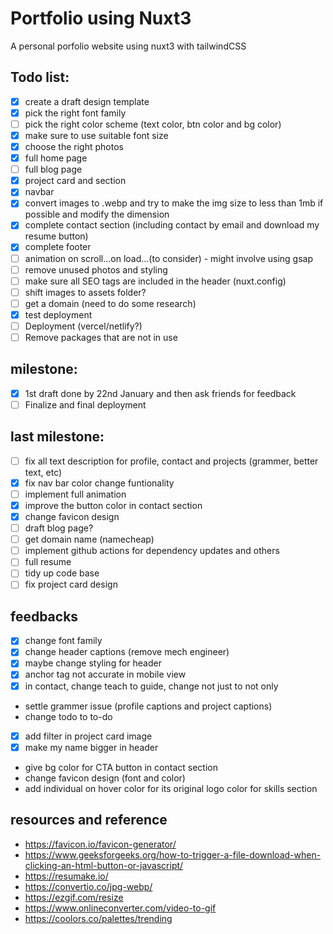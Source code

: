 # Portfolio using Nuxt3

A personal porfolio website using nuxt3 with tailwindCSS

## Todo list:
- [x] create a draft design template
- [x] pick the right font family
- [ ] pick the right color scheme (text color, btn color and bg color)
- [x] make sure to use suitable font size
- [x] choose the right photos
- [x] full home page
- [ ] full blog page
- [x] project card and section
- [x] navbar
- [x] convert images to .webp and try to make the img size to less than 1mb if possible and modify the dimension
- [x] complete contact section (including contact by email and download my resume button)
- [x] complete footer
- [ ] animation on scroll...on load...(to consider) - might involve using gsap
- [ ] remove unused photos and styling
- [ ] make sure all SEO tags are included in the header (nuxt.config)
- [ ] shift images to assets folder?
- [ ] get a domain (need to do some research)
- [x] test deployment
- [ ] Deployment (vercel/netlify?)
- [ ] Remove packages that are not in use

## milestone:
- [x] 1st draft done by 22nd January and then ask friends for feedback
- [ ] Finalize and final deployment

## last milestone:
- [ ] fix all text description for profile, contact and projects (grammer, better text, etc)
- [x] fix nav bar color change funtionality
- [ ] implement full animation
- [x] improve the button color in contact section
- [x] change favicon design
- [ ] draft blog page?
- [ ] get domain name (namecheap)
- [ ] implement github actions for dependency updates and others
- [ ] full resume
- [ ] tidy up code base
- [ ] fix project card design

## feedbacks
- [x] change font family
- [x] change header captions (remove mech engineer)
- [x] maybe change styling for header
- [x] anchor tag not accurate in mobile view
- [x] in contact, change teach to guide, change not just to not only
- settle grammer issue (profile captions and project captions)
- change todo to to-do
- [x] add filter in project card image
- [x] make my name bigger in header
- give bg color for CTA button in contact section
- change favicon design (font and color)
- add individual on hover color for its original logo color for skills section

## resources and reference
- https://favicon.io/favicon-generator/
- https://www.geeksforgeeks.org/how-to-trigger-a-file-download-when-clicking-an-html-button-or-javascript/
- https://resumake.io/
- https://convertio.co/jpg-webp/
- https://ezgif.com/resize
- https://www.onlineconverter.com/video-to-gif
- https://coolors.co/palettes/trending